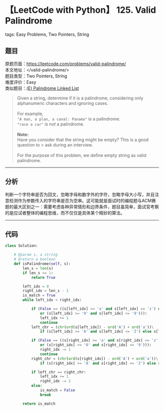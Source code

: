 # 【LeetCode with Python】 125. Valid Palindrome
tags: Easy Problems, Two Pointers, String

## 题目
原题页面：<https://leetcode.com/problems/valid-palindrome/><br/>
本文地址：<<leetcode-with-python-domain>/valid-palindrome/><br/>
题目类型：Two Pointers, String<br/>
难度评价：Easy<br/>
类似题目：[(E) Palindrome Linked List](/palindrome-linked-list/)<br/>

> Given a string, determine if it is a palindrome, considering only alphanumeric characters and ignoring cases.<br/>
><br/>
> For example,<br/>
> `"A man, a plan, a canal: Panama"` is a palindrome.<br/>
> `"race a car"` is *not* a palindrome.<br/>
><br/>
> **Note:**<br/>
> Have you consider that the string might be empty? This is a good question to > ask during an interview.<br/>
><br/>
> For the purpose of this problem, we define empty string as valid palindrome.<br/>

<!-- more -->

---
## 分析
判断一个字符串是否为回文，忽略字母和数字外的字符，忽略字母大小写，并且注意检测作为参数传入的字符串是否为空串。这可能就是面试时的编程题与ACM赛题的最大区别之一：需要考虑各种异常情形和边界条件，题目虽简单，面试官考察的是应试者整体的编程思维，而不仅仅是具体某个精妙的算法。<br/>

---
## 代码
``` python
class Solution:

    # @param s, a string
    # @return a boolean
    def isPalindrome(self, s):
        len_s = len(s)
        if len_s <= 1:
            return True

        left_idx = 0
        right_idx = len_s - 1
        is_match = True
        while left_idx < right_idx:

            if (False == ((s[left_idx] >= 'a' and s[left_idx] <= 'z') or (s[left_idx] >= 'A' and s[left_idx] <= 'Z')\
				or (s[left_idx] >= '0' and s[left_idx] <= '9'))):
                left_idx += 1
                continue
            left_chr = (chr(ord(s[left_idx]) - ord('A') + ord('a'))\
				if (s[left_idx] >= 'A' and s[left_idx] <= 'Z') else s[left_idx])

            if (False == ((s[right_idx] >= 'a' and s[right_idx] <= 'z') or (s[right_idx] >= 'A' and s[right_idx] <= 'Z')\
				or (s[right_idx] >= '0' and s[right_idx] <= '9'))):
                right_idx -= 1
                continue
            right_chr = (chr(ord(s[right_idx]) - ord('A') + ord('a'))\
				if (s[right_idx] >= 'A' and s[right_idx] <= 'Z') else s[right_idx])

            if left_chr == right_chr:
                left_idx += 1
                right_idx -= 1
            else:
                is_match = False
                break

        return is_match
```

